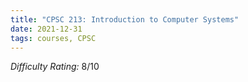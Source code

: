 ```yaml
---
title: "CPSC 213: Introduction to Computer Systems"
date: 2021-12-31
tags: courses, CPSC
---
```


*Difficulty Rating:* 8/10

